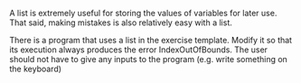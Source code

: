 A list is extremely useful for storing the values of variables for later use. That said, making mistakes is also relatively easy with a list.

There is a program that uses a list in the exercise template. Modify it so that its execution always produces the error IndexOutOfBounds. The user should not have to give any inputs to the program (e.g. write something on the keyboard)